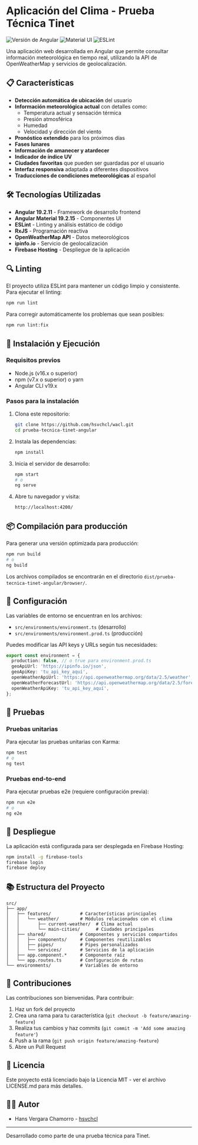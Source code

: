 # Aplicación del Clima - Prueba Técnica Tinet

![Versión de Angular](https://img.shields.io/badge/angular-19.2.11-red)
![Material UI](https://img.shields.io/badge/angular%20material-19.2.15-blue)
![ESLint](https://img.shields.io/badge/ESLint-configured-green)

Una aplicación web desarrollada en Angular que permite consultar información meteorológica en tiempo real, utilizando la API de OpenWeatherMap y servicios de geolocalización.

## 📋 Características

- **Detección automática de ubicación** del usuario
- **Información meteorológica actual** con detalles como:
  - Temperatura actual y sensación térmica
  - Presión atmosférica
  - Humedad
  - Velocidad y dirección del viento
- **Pronóstico extendido** para los próximos días
- **Fases lunares** 
- **Información de amanecer y atardecer**
- **Indicador de índice UV**
- **Ciudades favoritas** que pueden ser guardadas por el usuario
- **Interfaz responsiva** adaptada a diferentes dispositivos
- **Traducciones de condiciones meteorológicas** al español

## 🛠️ Tecnologías Utilizadas

- **Angular 19.2.11** - Framework de desarrollo frontend
- **Angular Material 19.2.15** - Componentes UI
- **ESLint** - Linting y análisis estático de código
- **RxJS** - Programación reactiva
- **OpenWeatherMap API** - Datos meteorológicos
- **ipinfo.io** - Servicio de geolocalización
- **Firebase Hosting** - Despliegue de la aplicación

## 🔍 Linting

El proyecto utiliza ESLint para mantener un código limpio y consistente. Para ejecutar el linting:

```bash
npm run lint
```

Para corregir automáticamente los problemas que sean posibles:

```bash
npm run lint:fix
```

## 🚀 Instalación y Ejecución

### Requisitos previos

- Node.js (v16.x o superior)
- npm (v7.x o superior) o yarn
- Angular CLI v19.x

### Pasos para la instalación

1. Clona este repositorio:
   ```bash
   git clone https://github.com/hsvchcl/wacl.git
   cd prueba-tecnica-tinet-angular
   ```

2. Instala las dependencias:
   ```bash
   npm install
   ```

3. Inicia el servidor de desarrollo:
   ```bash
   npm start
   # o
   ng serve
   ```

4. Abre tu navegador y visita:
   ```
   http://localhost:4200/
   ```

## 📦 Compilación para producción

Para generar una versión optimizada para producción:

```bash
npm run build
# o
ng build
```

Los archivos compilados se encontrarán en el directorio `dist/prueba-tecnica-tinet-angular/browser/`.

## 🔧 Configuración

Las variables de entorno se encuentran en los archivos:
- `src/environments/environment.ts` (desarrollo)
- `src/environments/environment.prod.ts` (producción)

Puedes modificar las API keys y URLs según tus necesidades:

```typescript
export const environment = {
  production: false, // o true para environment.prod.ts
  geoApiUrl: 'https://ipinfo.io/json',
  geoApiKey: 'tu_api_key_aquí',
  openWeatherApiUrl: 'https://api.openweathermap.org/data/2.5/weather',
  openWeatherForecastUrl: 'https://api.openweathermap.org/data/2.5/forecast',
  openWeatherApiKey: 'tu_api_key_aquí',
};
```

## 🧪 Pruebas

### Pruebas unitarias

Para ejecutar las pruebas unitarias con Karma:

```bash
npm test
# o
ng test
```

### Pruebas end-to-end

Para ejecutar pruebas e2e (requiere configuración previa):

```bash
npm run e2e
# o
ng e2e
```

## 📱 Despliegue

La aplicación está configurada para ser desplegada en Firebase Hosting:

```bash
npm install -g firebase-tools
firebase login
firebase deploy
```

## 📚 Estructura del Proyecto

```
src/
├── app/
│   ├── features/           # Características principales
│   │   └── weather/        # Módulos relacionados con el clima
│   │       ├── current-weather/  # Clima actual
│   │       └── main-cities/      # Ciudades principales
│   ├── shared/             # Componentes y servicios compartidos
│   │   ├── components/     # Componentes reutilizables
│   │   ├── pipes/          # Pipes personalizados
│   │   └── services/       # Servicios de la aplicación
│   ├── app.component.*     # Componente raíz
│   └── app.routes.ts       # Configuración de rutas
└── environments/           # Variables de entorno
```

## 🤝 Contribuciones

Las contribuciones son bienvenidas. Para contribuir:

1. Haz un fork del proyecto
2. Crea una rama para tu característica (`git checkout -b feature/amazing-feature`)
3. Realiza tus cambios y haz commits (`git commit -m 'Add some amazing feature'`)
4. Push a la rama (`git push origin feature/amazing-feature`)
5. Abre un Pull Request

## 📄 Licencia

Este proyecto está licenciado bajo la Licencia MIT - ver el archivo LICENSE.md para más detalles.

## 👨‍💻 Autor

- Hans Vergara Chamorro - [hsvchcl](https://github.com/hsvchcl)

---

Desarrollado como parte de una prueba técnica para Tinet.
